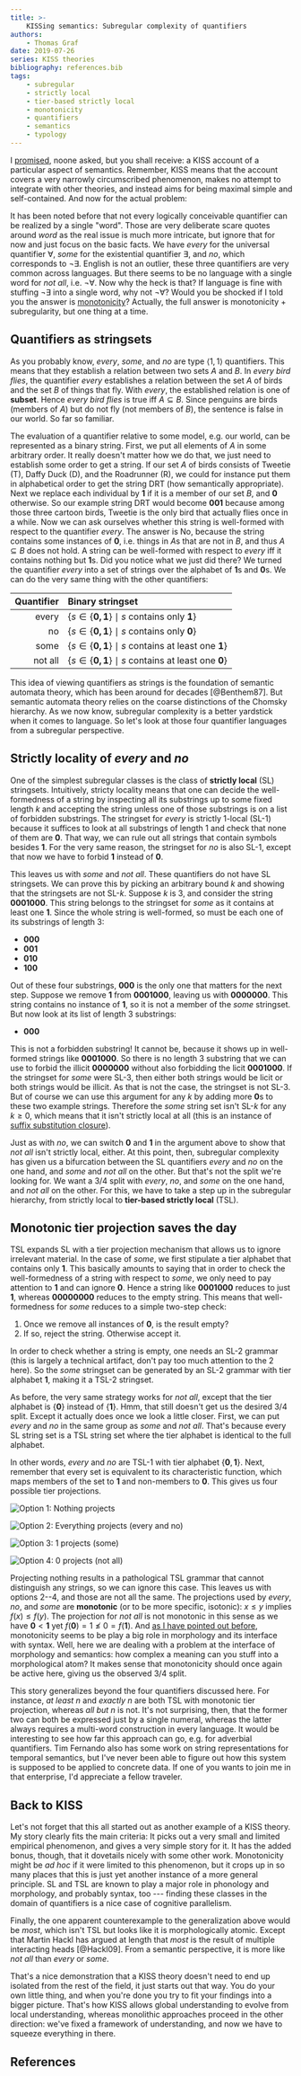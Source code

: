 ```yaml
---
title: >-
    KISSing semantics: Subregular complexity of quantifiers
authors:
    - Thomas Graf
date: 2019-07-26
series: KISS theories
bibliography: references.bib
tags:
    - subregular
    - strictly local
    - tier-based strictly local
    - monotonicity
    - quantifiers
    - semantics
    - typology
---
```


<!-- START_SUMMARY_BLOCK -->
I [promised]({filename}2019-07-25_graf_kiss_followup.md), noone asked, but you shall receive: a KISS account of a particular aspect of semantics.
Remember, KISS means that the account covers a very narrowly circumscribed phenomenon, makes no attempt to integrate with other theories, and instead aims for being maximal simple and self-contained.
And now for the actual problem:

It has been noted before that not every logically conceivable quantifier can be realized by a single "word".
Those are very deliberate scare quotes around *word* as the real issue is much more intricate, but ignore that for now and just focus on the basic facts.
We have *every* for the universal quantifier $\forall$, *some* for the existential quantifier $\exists$, and *no*, which corresponds to $\neg \exists$.
English is not an outlier, these three quantifiers are very common across languages.
But there seems to be no language with a single word for *not all*, i.e. $\neg \forall$.
Now why the heck is that?
If language is fine with stuffing $\neg \exists$ into a single word, why not $\neg \forall$?
Would you be shocked if I told you the answer is [monotonicity]({filename}2019-05-31_graf_number-monotonicity.md)?
Actually, the full answer is monotonicity + subregularity, but one thing at a time.
<!-- END_SUMMARY_BLOCK -->


## Quantifiers as stringsets

As you probably know, *every*, *some*, and *no* are type $\langle 1,1 \rangle$ quantifiers.
This means that they establish a relation between two sets $A$ and $B$.
In *every bird flies*, the quantifier *every* establishes a relation between the set $A$ of birds and the set $B$ of things that fly.
With *every*, the established relation is one of **subset**.
Hence *every bird flies* is true iff $A \subseteq B$.
Since penguins are birds (members of $A$) but do not fly (not members of $B$), the sentence is false in our world.
So far so familiar.

The evaluation of a quantifier relative to some model, e.g. our world, can be represented as a binary string.
First, we put all elements of $A$ in some arbitrary order.
It really doesn't matter how we do that, we just need to establish some order to get a string.
If our set $A$ of birds consists of Tweetie (T), Daffy Duck (D), and the Roadrunner (R), we could for instance put them in alphabetical order to get the string DRT (how semantically appropriate).
Next we replace each individual by **1** if it is a member of our set $B$, and **0** otherwise.
So our example string DRT would become **001** because among those three cartoon birds, Tweetie is the only bird that actually flies once in a while.
Now we can ask ourselves whether this string is well-formed with respect to the quantifier *every*.
The answer is No, because the string contains some instances of **0**, i.e. things in $A$s that are not in $B$, and thus $A \subseteq B$ does not hold.
A string can be well-formed with respect to *every* iff it contains nothing but **1**s.
Did you notice what we just did there?
We turned the quantifier *every* into a set of strings over the alphabet of **1**s and **0**s.
We can do the very same thing with the other quantifiers:

| **Quantifier** | **Binary stringset** |
| --:            | :--                        |
| every          | $\{ s \in \{\mathbf{0, 1}\} \mid s \text{ contains only } \mathbf{1} \}$ |
| no             | $\{ s \in \{\mathbf{0, 1}\} \mid s \text{ contains only } \mathbf{0} \}$ |
| some           | $\{ s \in \{\mathbf{0, 1}\} \mid s \text{ contains at least one } \mathbf{1} \}$ |
| not all        | $\{ s \in \{\mathbf{0, 1}\} \mid s \text{ contains at least one } \mathbf{0} \}$ |

This idea of viewing quantifiers as strings is the foundation of semantic automata theory, which has been around for decades [@Benthem87].
But semantic automata theory relies on the coarse distinctions of the Chomsky hierarchy.
As we now know, subregular complexity is a better yardstick when it comes to language.
So let's look at those four quantifier languages from a subregular perspective.


## Strictly locality of *every* and *no*

One of the simplest subregular classes is the class of **strictly local** (SL) stringsets.
Intuitively, stricty locality means that one can decide the well-formedness of a string by inspecting all its substrings up to some fixed length $k$ and accepting the string unless one of those substrings is on a list of forbidden substrings.
The stringset for *every* is strictly 1-local (SL-1) because it suffices to look at all substrings of length 1 and check that none of them are **0**.
That way, we can rule out all strings that contain symbols besides **1**.
For the very same reason, the stringset for *no* is also SL-1, except that now we have to forbid **1** instead of **0**.

This leaves us with *some* and *not all*.
These quantifiers do not have SL stringsets.
We can prove this by picking an arbitrary bound $k$ and showing that the stringsets are not SL-$k$.
Suppose $k$ is 3, and consider the string **0001000**.
This string belongs to the stringset for *some* as it contains at least one **1**.
Since the whole string is well-formed, so must be each one of its substrings of length 3:

- **000**
- **001**
- **010**
- **100**

Out of these four substrings, **000** is the only one that matters for the next step.
Suppose we remove **1** from **0001000**, leaving us with **0000000**.
This string contains no instance of **1**, so it is not a member of the *some* stringset.
But now look at its list of length 3 substrings:

- **000**

This is not a forbidden substring!
It cannot be, because it shows up in well-formed strings like **0001000**.
So there is no length 3 substring that we can use to forbid the illicit **0000000** without also forbidding the licit **0001000**.
If the stringset for *some* were SL-3, then either both strings would be licit or both strings would be illicit.
As that is not the case, the stringset is not SL-3.
But of course we can use this argument for any $k$ by adding more **0**s to these two example strings.
Therefore the *some* string set isn't SL-$k$ for any $k \geq 0$, which means that it isn't strictly local at all (this is an instance of [suffix substitution closure]({filename}2019-05-21_graf_sl-poem.md)).

Just as with *no*, we can switch **0** and **1** in the argument above to show that *not all* isn't strictly local, either.
At this point, then, subregular complexity has given us a bifurcation between the SL quantifiers *every* and *no* on the one hand, and *some* and *not all* on the other.
But that's not the split we're looking for. 
We want a 3/4 split with *every*, *no*, and *some* on the one hand, and *not all* on the other.
For this, we have to take a step up in the subregular hierarchy, from strictly local to **tier-based strictly local** (TSL).


## Monotonic tier projection saves the day

TSL expands SL with a tier projection mechanism that allows us to ignore irrelevant material.
In the case of *some*, we first stipulate a tier alphabet that contains only **1**.
This basically amounts to saying that in order to check the well-formedness of a string with respect to *some*, we only need to pay attention to **1** and can ignore **0**.
Hence a string like **0001000** reduces to just **1**, whereas **00000000** reduces to the empty string.
This means that well-formedness for *some* reduces to a simple two-step check:

1. Once we remove all instances of **0**, is the result empty?
2. If so, reject the string.
   Otherwise accept it.

In order to check whether a string is empty, one needs an SL-2 grammar (this is largely a technical artifact, don't pay too much attention to the 2 here).
So the *some* stringset can be generated by an SL-2 grammar with tier alphabet **1**, making it a TSL-2 stringset.

As before, the very same strategy works for *not all*, except that the tier alphabet is $\{ \mathbf{0} \}$ instead of $\{ \mathbf{1} \}$.
Hmm, that still doesn't get us the desired 3/4 split.
Except it actually does once we look a little closer.
First, we can put *every* and *no* in the same group as *some* and *not all*.
That's because every SL string set is a TSL string set where the tier alphabet is identical to the full alphabet.

In other words, *every* and *no* are TSL-1 with tier alphabet $\{ \mathbf{0}, \mathbf{1} \}$.
Next, remember that every set is equivalent to its characteristic function, which maps members of the set to **1** and non-members to **0**.
This gives us four possible tier projections.

![Option 1: Nothing projects]({static}/img/thomas/kiss_theories/tierprojection_none.svg)

![Option 2: Everything projects (*every* and *no*)]({static}/img/thomas/kiss_theories/tierprojection_01.svg)

![Option 3: **1** projects (*some*)]({static}/img/thomas/kiss_theories/tierprojection_1.svg)

![Option 4: **0** projects (*not all*)]({static}/img/thomas/kiss_theories/tierprojection_0.svg)

Projecting nothing results in a pathological TSL grammar that cannot distinguish any strings, so we can ignore this case.
This leaves us with options 2--4, and those are not all the same.
The projections used by *every*, *no*, and *some* are **monotonic** (or to be more specific, isotonic): $x \leq y$ implies $f(x) \leq f(y)$.
The projection for *not all* is not monotonic in this sense as we have $\mathbf{0} < \mathbf{1}$ yet $f(\mathbf{0}) = 1 \not\leq 0 = f(\mathbf{1})$.
And [as I have pointed out before]({filename}/Discussions/2019-05-31_graf_number-monotonicity.md), monotonicity seems to be play a big role in morphology and its interface with syntax.
Well, here we are dealing with a problem at the interface of morphology and semantics: how complex a meaning can you stuff into a morphological atom?
It makes sense that monotonicity should once again be active here, giving us the observed 3/4 split.

This story generalizes beyond the four quantifiers discussed here.
For instance, *at least $n$* and *exactly $n$* are both TSL with monotonic tier projection, whereas *all but $n$* is not.
It's not surprising, then, that the former two can both be expressed just by a single numeral, whereas the latter always requires a multi-word construction in every language.
It would be interesting to see how far this approach can go, e.g. for adverbial quantifiers. 
Tim Fernando also has some work on string representations for temporal semantics, but I've never been able to figure out how this system is supposed to be applied to concrete data.
If one of you wants to join me in that enterprise, I'd appreciate a fellow traveler.


## Back to KISS

Let's not forget that this all started out as another example of a KISS theory.
My story clearly fits the main criteria:
It picks out a very small and limited empirical phenomenon, and gives a very simple story for it.
It has the added bonus, though, that it dovetails nicely with some other work.
Monotonicity might be *ad hoc* if it were limited to this phenomenon, but it crops up in so many places that this is just yet another instance of a more general principle.
SL and TSL are known to play a major role in phonology and morphology, and probably syntax, too --- finding these classes in the domain of quantifiers is a nice case of cognitive parallelism.

Finally, the one apparent counterexample to the generalization above would be *most*, which isn't TSL but looks like it is morphologically atomic.
Except that Martin Hackl has argued at length that *most* is the result of multiple interacting heads [@Hackl09].
From a semantic perspective, it is more like *not all* than *every* or *some*.

That's a nice demonstration that a KISS theory doesn't need to end up isolated from the rest of the field, it just starts out that way.
You do your own little thing, and when you're done you try to fit your findings into a bigger picture.
That's how KISS allows global understanding to evolve from local understanding, whereas monolithic approaches proceed in the other direction: we've fixed a framework of understanding, and now we have to squeeze everything in there.

## References
